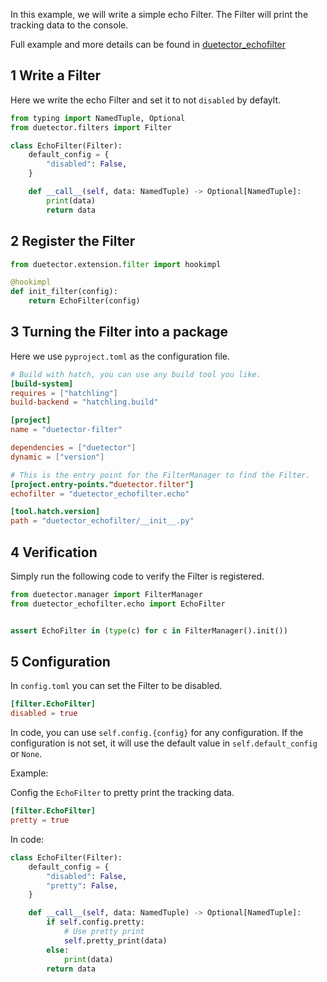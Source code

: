 In this example, we will write a simple echo Filter. The Filter will print the tracking data to the console.

Full example and more details can be found in [duetector_echofilter](./duetector_echofilter/)

## 1 Write a Filter

Here we write the echo Filter and set it to not `disabled` by defaylt.

```python
from typing import NamedTuple, Optional
from duetector.filters import Filter

class EchoFilter(Filter):
    default_config = {
        "disabled": False,
    }

    def __call__(self, data: NamedTuple) -> Optional[NamedTuple]:
        print(data)
        return data

```

## 2 Register the Filter

```python
from duetector.extension.filter import hookimpl

@hookimpl
def init_filter(config):
    return EchoFilter(config)
```

## 3 Turning the Filter into a package

Here we use `pyproject.toml` as the configuration file.

```toml
# Build with hatch, you can use any build tool you like.
[build-system]
requires = ["hatchling"]
build-backend = "hatchling.build"

[project]
name = "duetector-filter"

dependencies = ["duetector"]
dynamic = ["version"]

# This is the entry point for the FilterManager to find the Filter.
[project.entry-points."duetector.filter"]
echofilter = "duetector_echofilter.echo"

[tool.hatch.version]
path = "duetector_echofilter/__init__.py"

```

## 4 Verification

Simply run the following code to verify the Filter is registered.

```python
from duetector.manager import FilterManager
from duetector_echofilter.echo import EchoFilter


assert EchoFilter in (type(c) for c in FilterManager().init())
```

## 5 Configuration

In `config.toml` you can set the Filter to be disabled.

```toml
[filter.EchoFilter]
disabled = true
```

In code, you can use `self.config.{config}` for any configuration. If the configuration is not set, it will use the default value in `self.default_config` or `None`.

Example:

Config the `EchoFilter` to pretty print the tracking data.

```toml
[filter.EchoFilter]
pretty = true
```

In code:

```python
class EchoFilter(Filter):
    default_config = {
        "disabled": False,
        "pretty": False,
    }

    def __call__(self, data: NamedTuple) -> Optional[NamedTuple]:
        if self.config.pretty:
            # Use pretty print
            self.pretty_print(data)
        else:
            print(data)
        return data
```
